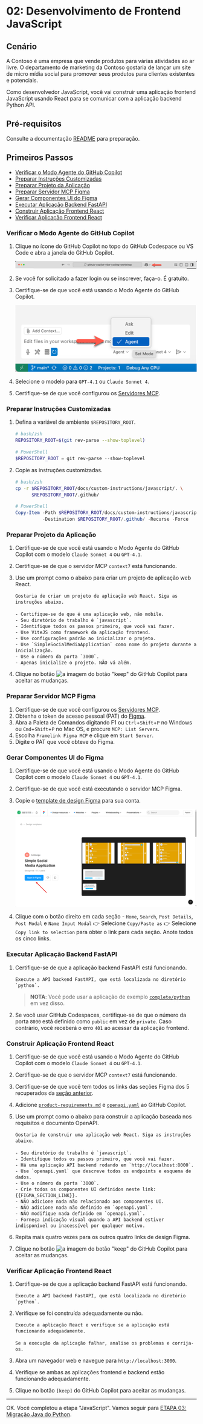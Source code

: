 # 02: Desenvolvimento de Frontend JavaScript

## Cenário

A Contoso é uma empresa que vende produtos para várias atividades ao ar livre. O departamento de marketing da Contoso gostaria de lançar um site de micro mídia social para promover seus produtos para clientes existentes e potenciais.

Como desenvolvedor JavaScript, você vai construir uma aplicação frontend JavaScript usando React para se comunicar com a aplicação backend Python API.

## Pré-requisitos

Consulte a documentação [README](../README.md) para preparação.

## Primeiros Passos

- [Verificar o Modo Agente do GitHub Copilot](#verificar-o-modo-agente-do-github-copilot)
- [Preparar Instruções Customizadas](#preparar-instruções-customizadas)
- [Preparar Projeto da Aplicação](#preparar-projeto-da-aplicação)
- [Preparar Servidor MCP Figma](#preparar-servidor-mcp-figma)
- [Gerar Componentes UI do Figma](#gerar-componentes-ui-do-figma)
- [Executar Aplicação Backend FastAPI](#executar-aplicação-backend-fastapi)
- [Construir Aplicação Frontend React](#construir-aplicação-frontend-react)
- [Verificar Aplicação Frontend React](#verificar-aplicação-frontend-react)

### Verificar o Modo Agente do GitHub Copilot

1. Clique no ícone do GitHub Copilot no topo do GitHub Codespace ou VS Code e abra a janela do GitHub Copilot.

   ![Abrir GitHub Copilot Chat](../../../docs/images/setup-02.png)

1. Se você for solicitado a fazer login ou se inscrever, faça-o. É gratuito.
1. Certifique-se de que você está usando o Modo Agente do GitHub Copilot.

   ![Modo Agente do GitHub Copilot](../../../docs/images/setup-03.png)

1. Selecione o modelo para `GPT-4.1` ou `Claude Sonnet 4`.
1. Certifique-se de que você configurou os [Servidores MCP](./00-setup.md#configurar-servidores-mcp).

### Preparar Instruções Customizadas

1. Defina a variável de ambiente `$REPOSITORY_ROOT`.

   ```bash
   # bash/zsh
   REPOSITORY_ROOT=$(git rev-parse --show-toplevel)
   ```

   ```powershell
   # PowerShell
   $REPOSITORY_ROOT = git rev-parse --show-toplevel
   ```

1. Copie as instruções customizadas.

    ```bash
    # bash/zsh
    cp -r $REPOSITORY_ROOT/docs/custom-instructions/javascript/. \
          $REPOSITORY_ROOT/.github/
    ```

    ```powershell
    # PowerShell
    Copy-Item -Path $REPOSITORY_ROOT/docs/custom-instructions/javascript/* `
              -Destination $REPOSITORY_ROOT/.github/ -Recurse -Force
    ```

### Preparar Projeto da Aplicação

1. Certifique-se de que você está usando o Modo Agente do GitHub Copilot com o modelo `Claude Sonnet 4` ou `GPT-4.1`.
1. Certifique-se de que o servidor MCP `context7` está funcionando.
1. Use um prompt como o abaixo para criar um projeto de aplicação web React.

    ```text
    Gostaria de criar um projeto de aplicação web React. Siga as instruções abaixo.
    
    - Certifique-se de que é uma aplicação web, não mobile.
    - Seu diretório de trabalho é `javascript`.
    - Identifique todos os passos primeiro, que você vai fazer.
    - Use ViteJS como framework da aplicação frontend.
    - Use configurações padrão ao inicializar o projeto.
    - Use `SimpleSocialMediaApplication` como nome do projeto durante a inicialização.
    - Use o número da porta `3000`.
    - Apenas inicialize o projeto. NÃO vá além.
    ```

1. Clique no botão ![a imagem do botão "keep"](https://img.shields.io/badge/keep-blue) do GitHub Copilot para aceitar as mudanças.

### Preparar Servidor MCP Figma

1. Certifique-se de que você configurou os [Servidores MCP](./00-setup.md#configurar-servidores-mcp).
1. Obtenha o token de acesso pessoal (PAT) do [Figma](https://www.figma.com/).
1. Abra a Paleta de Comandos digitando F1 ou `Ctrl`+`Shift`+`P` no Windows ou `Cmd`+`Shift`+`P` no Mac OS, e procure `MCP: List Servers`.
1. Escolha `Framelink Figma MCP` e clique em `Start Server`.
1. Digite o PAT que você obteve do Figma.

### Gerar Componentes UI do Figma

1. Certifique-se de que você está usando o Modo Agente do GitHub Copilot com o modelo `Claude Sonnet 4` ou `GPT-4.1`.
1. Certifique-se de que você está executando o servidor MCP Figma.
1. Copie o [template de design Figma](https://www.figma.com/community/file/1495954632647006209) para sua conta.

   ![Página do template de design Figma](../../../docs/images/javascript-01.png)

1. Clique com o botão direito em cada seção - `Home`, `Search`, `Post Details`, `Post Modal` e `Name Input Modal` 👉 Selecione `Copy/Paste as` 👉 Selecione `Copy link to selection` para obter o link para cada seção. Anote todos os cinco links.

### Executar Aplicação Backend FastAPI

1. Certifique-se de que a aplicação backend FastAPI está funcionando.

    ```text
    Execute a API backend FastAPI, que está localizada no diretório `python`.
    ```

   > **NOTA**: Você pode usar a aplicação de exemplo [`complete/python`](../complete/python/) em vez disso.

1. Se você usar GitHub Codespaces, certifique-se de que o número da porta `8000` está definido como `public` em vez de `private`. Caso contrário, você receberá o erro `401` ao acessar da aplicação frontend.

### Construir Aplicação Frontend React

1. Certifique-se de que você está usando o Modo Agente do GitHub Copilot com o modelo `Claude Sonnet 4` ou `GPT-4.1`.
1. Certifique-se de que o servidor MCP `context7` está funcionando.
1. Certifique-se de que você tem todos os links das seções Figma dos 5 recuperados da [seção anterior](#gerar-componentes-ui-do-figma).
1. Adicione [`product-requirements.md`](../product-requirements.md) e [`openapi.yaml`](../openapi.yaml) ao GitHub Copilot.
1. Use um prompt como o abaixo para construir a aplicação baseada nos requisitos e documento OpenAPI.

    ```text
    Gostaria de construir uma aplicação web React. Siga as instruções abaixo.
    
    - Seu diretório de trabalho é `javascript`.
    - Identifique todos os passos primeiro, que você vai fazer.
    - Há uma aplicação API backend rodando em `http://localhost:8000`.
    - Use `openapi.yaml` que descreve todos os endpoints e esquema de dados.
    - Use o número da porta `3000`.
    - Crie todos os componentes UI definidos neste link: {{FIGMA_SECTION_LINK}}.
    - NÃO adicione nada não relacionado aos componentes UI.
    - NÃO adicione nada não definido em `openapi.yaml`.
    - NÃO modifique nada definido em `openapi.yaml`.
    - Forneça indicação visual quando a API backend estiver indisponível ou inacessível por qualquer motivo.
    ```

1. Repita mais quatro vezes para os outros quatro links de design Figma.
1. Clique no botão ![a imagem do botão "keep"](https://img.shields.io/badge/keep-blue) do GitHub Copilot para aceitar as mudanças.

### Verificar Aplicação Frontend React

1. Certifique-se de que a aplicação backend FastAPI está funcionando.

    ```text
    Execute a API backend FastAPI, que está localizada no diretório `python`.
    ```

1. Verifique se foi construída adequadamente ou não.

    ```text
    Execute a aplicação React e verifique se a aplicação está funcionando adequadamente.

    Se a execução da aplicação falhar, analise os problemas e corrija-os.
    ```

1. Abra um navegador web e navegue para `http://localhost:3000`.
1. Verifique se ambas as aplicações frontend e backend estão funcionando adequadamente.
1. Clique no botão `[keep]` do GitHub Copilot para aceitar as mudanças.

---

OK. Você completou a etapa "JavaScript". Vamos seguir para [ETAPA 03: Migração Java do Python](./03-java.md).